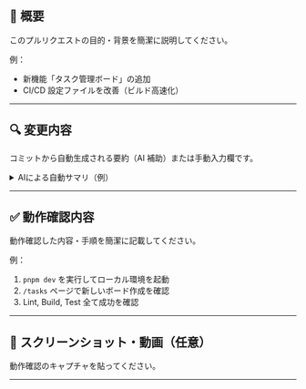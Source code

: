 ## 📝 概要

このプルリクエストの目的・背景を簡潔に説明してください。

例：

- 新機能「タスク管理ボード」の追加
- CI/CD 設定ファイルを改善（ビルド高速化）

---

## 🔍 変更内容

コミットから自動生成される要約（AI 補助）または手動入力欄です。

<details>
<summary>AIによる自動サマリ（例）</summary>

<!--
AIが `git log` やコミットメッセージをもとに生成する要約をここに挿入します。
GitHub Actions + OpenAI API などで自動生成可能。
-->

</details>

---

## ✅ 動作確認内容

動作確認した内容・手順を簡潔に記載してください。

例：

1. `pnpm dev` を実行してローカル環境を起動
2. `/tasks` ページで新しいボード作成を確認
3. Lint, Build, Test 全て成功を確認

---

## 📸 スクリーンショット・動画（任意）

動作確認のキャプチャを貼ってください。

---
